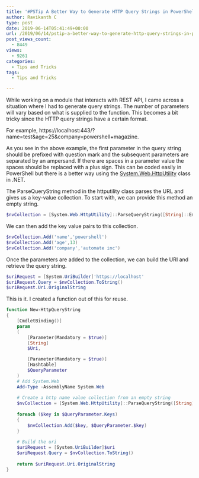 ```yaml
---
title: '#PSTip A Better Way to Generate HTTP Query Strings in PowerShell'
author: Ravikanth C
type: post
date: 2019-06-14T05:41:49+00:00
url: /2019/06/14/pstip-a-better-way-to-generate-http-query-strings-in-powershell/
post_views_count:
  - 8449
views:
  - 9261
categories:
  - Tips and Tricks
tags:
  - Tips and Tricks

---
```

While working on a module that interacts with REST API, I came across a situation where I had to generate query strings. The number of parameters will vary based on what is supplied to the function. This becomes a bit tricky since the HTTP query strings have a certain format. 

For example, https://localhost:443/?name=test&age=25&company=powershell+magazine.

As you see in the above example, the first parameter in the query string should be prefixed with question mark and the subsequent parameters are separated by an ampersand. If there are spaces in a parameter value the spaces should be replaced with a plus sign. This can be coded easily in PowerShell but there is a better way using the [System.Web.HttpUtility](https://docs.microsoft.com/en-us/dotnet/api/system.web.httputility?view=netcore-2.2) class in .NET.

The ParseQueryString method in the httputility class parses the URL and gives us a key-value collection. To start with, we can provide this method an empty string.

```powershell
$nvCollection = [System.Web.HttpUtility]::ParseQueryString([String]::Empty)
```

We can then add the key value pairs to this collection.

```powershell
$nvCollection.Add('name','powershell')
$nvCollection.Add('age',13)
$nvCollection.Add('company','automate inc')
```


Once the parameters are added to the collection, we can build the URI and retrieve the query string.

```powershell
$uriRequest = [System.UriBuilder]'https://localhost'
$uriRequest.Query = $nvCollection.ToString()
$uriRequest.Uri.OriginalString
```


This is it. I created a function out of this for reuse. 

```powershell
function New-HttpQueryString
{
    [CmdletBinding()]
    param 
    (
        [Parameter(Mandatory = $true)]
        [String]
        $Uri,

        [Parameter(Mandatory = $true)]
        [Hashtable]
        $QueryParameter
    )
    # Add System.Web
    Add-Type -AssemblyName System.Web
    
    # Create a http name value collection from an empty string
    $nvCollection = [System.Web.HttpUtility]::ParseQueryString([String]::Empty)
    
    foreach ($key in $QueryParameter.Keys)
    {
        $nvCollection.Add($key, $QueryParameter.$key)
    }
    
    # Build the uri
    $uriRequest = [System.UriBuilder]$uri
    $uriRequest.Query = $nvCollection.ToString()
    
    return $uriRequest.Uri.OriginalString
}
```

